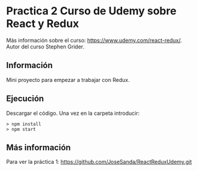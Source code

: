 # Practica 2 Curso de Udemy sobre React y Redux

Más información sobre el curso: https://www.udemy.com/react-redux/.
Autor del curso Stephen Grider.

## Información


Mini proyecto para empezar a trabajar con Redux.

## Ejecución
Descargar el código. Una vez en la carpeta introducir:
```
> npm install
> npm start
```

## Más información
Para ver la práctica 1: https://github.com/JoseSanda/ReactReduxUdemy.git
